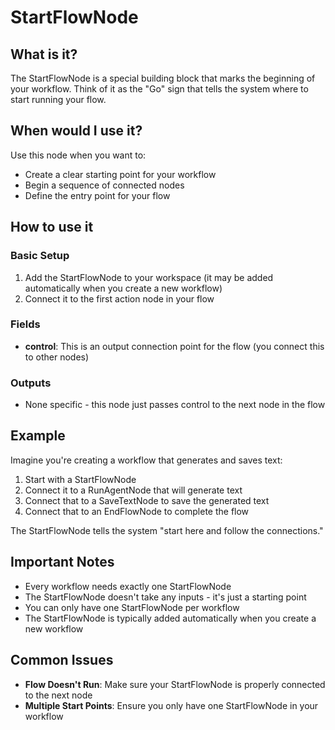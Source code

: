 # StartFlowNode

## What is it?

The StartFlowNode is a special building block that marks the beginning of your workflow. Think of it as the "Go" sign that tells the system where to start running your flow.

## When would I use it?

Use this node when you want to:

- Create a clear starting point for your workflow
- Begin a sequence of connected nodes
- Define the entry point for your flow

## How to use it

### Basic Setup

1. Add the StartFlowNode to your workspace (it may be added automatically when you create a new workflow)
1. Connect it to the first action node in your flow

### Fields

- **control**: This is an output connection point for the flow (you connect this to other nodes)

### Outputs

- None specific - this node just passes control to the next node in the flow

## Example

Imagine you're creating a workflow that generates and saves text:

1. Start with a StartFlowNode
1. Connect it to a RunAgentNode that will generate text
1. Connect that to a SaveTextNode to save the generated text
1. Connect that to an EndFlowNode to complete the flow

The StartFlowNode tells the system "start here and follow the connections."

## Important Notes

- Every workflow needs exactly one StartFlowNode
- The StartFlowNode doesn't take any inputs - it's just a starting point
- You can only have one StartFlowNode per workflow
- The StartFlowNode is typically added automatically when you create a new workflow

## Common Issues

- **Flow Doesn't Run**: Make sure your StartFlowNode is properly connected to the next node
- **Multiple Start Points**: Ensure you only have one StartFlowNode in your workflow
